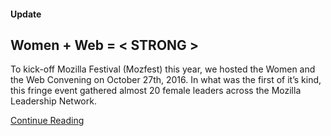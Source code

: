 #### Update

## Women + Web = < STRONG >

To kick-off Mozilla Festival (Mozfest) this year, we hosted the Women and the Web Convening on October 27th, 2016. In what was the first of it’s kind, this fringe event gathered almost 20 female leaders across the Mozilla Leadership Network.  

[Continue Reading](https://medium.com/read-write-participate/women-web-strong-7e50f123311e#.v07751j3o)
